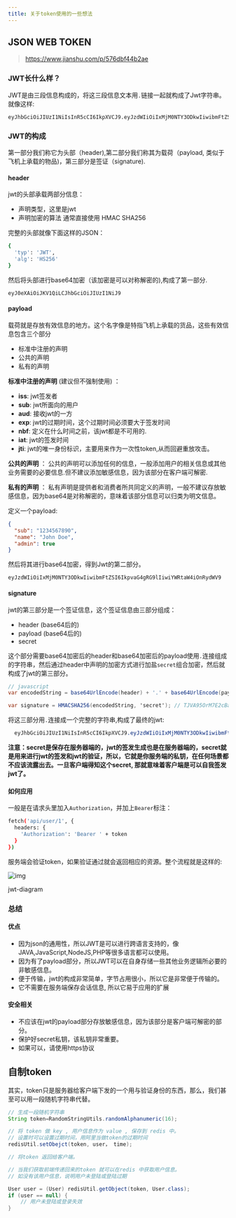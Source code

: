 ```yaml
---
title: 关于token使用的一些想法
---
```






## JSON WEB TOKEN

>  https://www.jianshu.com/p/576dbf44b2ae 



### JWT长什么样？

JWT是由三段信息构成的，将这三段信息文本用`.`链接一起就构成了Jwt字符串。就像这样:



```
eyJhbGciOiJIUzI1NiIsInR5cCI6IkpXVCJ9.eyJzdWIiOiIxMjM0NTY3ODkwIiwibmFtZSI6IkpvaG4gRG9lIiwiYWRtaW4iOnRydWV9.TJVA95OrM7E2cBab30RMHrHDcEfxjoYZgeFONFh7HgQ
```

### JWT的构成

第一部分我们称它为头部（header),第二部分我们称其为载荷（payload, 类似于飞机上承载的物品)，第三部分是签证（signature).
<!-- more -->

#### header

jwt的头部承载两部分信息：

- 声明类型，这里是jwt
- 声明加密的算法 通常直接使用 HMAC SHA256

完整的头部就像下面这样的JSON：



```bash
{
  'typ': 'JWT',
  'alg': 'HS256'
}
```

然后将头部进行base64加密（该加密是可以对称解密的),构成了第一部分.



```undefined
eyJ0eXAiOiJKV1QiLCJhbGciOiJIUzI1NiJ9
```

#### payload

载荷就是存放有效信息的地方。这个名字像是特指飞机上承载的货品，这些有效信息包含三个部分

- 标准中注册的声明
- 公共的声明
- 私有的声明

**标准中注册的声明** (建议但不强制使用) ：

-  **iss**: jwt签发者
-  **sub**: jwt所面向的用户
-  **aud**: 接收jwt的一方
-  **exp**: jwt的过期时间，这个过期时间必须要大于签发时间
-  **nbf**: 定义在什么时间之前，该jwt都是不可用的.
-  **iat**: jwt的签发时间
-  **jti**: jwt的唯一身份标识，主要用来作为一次性token,从而回避重放攻击。

**公共的声明** ：
 公共的声明可以添加任何的信息，一般添加用户的相关信息或其他业务需要的必要信息.但不建议添加敏感信息，因为该部分在客户端可解密.

**私有的声明** ：
 私有声明是提供者和消费者所共同定义的声明，一般不建议存放敏感信息，因为base64是对称解密的，意味着该部分信息可以归类为明文信息。

定义一个payload:



```json
{
  "sub": "1234567890",
  "name": "John Doe",
  "admin": true
}
```

然后将其进行base64加密，得到Jwt的第二部分。



```undefined
eyJzdWIiOiIxMjM0NTY3ODkwIiwibmFtZSI6IkpvaG4gRG9lIiwiYWRtaW4iOnRydWV9
```

#### signature

jwt的第三部分是一个签证信息，这个签证信息由三部分组成：

- header (base64后的)
- payload (base64后的)
- secret

这个部分需要base64加密后的header和base64加密后的payload使用`.`连接组成的字符串，然后通过header中声明的加密方式进行加盐`secret`组合加密，然后就构成了jwt的第三部分。



```csharp
// javascript
var encodedString = base64UrlEncode(header) + '.' + base64UrlEncode(payload);

var signature = HMACSHA256(encodedString, 'secret'); // TJVA95OrM7E2cBab30RMHrHDcEfxjoYZgeFONFh7HgQ
```

将这三部分用`.`连接成一个完整的字符串,构成了最终的jwt:



```css
  eyJhbGciOiJIUzI1NiIsInR5cCI6IkpXVCJ9.eyJzdWIiOiIxMjM0NTY3ODkwIiwibmFtZSI6IkpvaG4gRG9lIiwiYWRtaW4iOnRydWV9.TJVA95OrM7E2cBab30RMHrHDcEfxjoYZgeFONFh7HgQ
```

**注意：secret是保存在服务器端的，jwt的签发生成也是在服务器端的，secret就是用来进行jwt的签发和jwt的验证，所以，它就是你服务端的私钥，在任何场景都不应该流露出去。一旦客户端得知这个secret, 那就意味着客户端是可以自我签发jwt了。**

#### 如何应用

一般是在请求头里加入`Authorization`，并加上`Bearer`标注：



```bash
fetch('api/user/1', {
  headers: {
    'Authorization': 'Bearer ' + token
  }
})
```

服务端会验证token，如果验证通过就会返回相应的资源。整个流程就是这样的:

![img](https:////upload-images.jianshu.io/upload_images/1821058-2e28fe6c997a60c9.png?imageMogr2/auto-orient/strip|imageView2/2/w/1200/format/webp)

jwt-diagram

### 总结

#### 优点

- 因为json的通用性，所以JWT是可以进行跨语言支持的，像JAVA,JavaScript,NodeJS,PHP等很多语言都可以使用。
- 因为有了payload部分，所以JWT可以在自身存储一些其他业务逻辑所必要的非敏感信息。
- 便于传输，jwt的构成非常简单，字节占用很小，所以它是非常便于传输的。
- 它不需要在服务端保存会话信息, 所以它易于应用的扩展

#### 安全相关

- 不应该在jwt的payload部分存放敏感信息，因为该部分是客户端可解密的部分。
- 保护好secret私钥，该私钥非常重要。
- 如果可以，请使用https协议



## 自制token

其实，token只是服务器给客户端下发的一个用与验证身份的东西，那么，我们甚至可以用一段随机字符串代替。

```java
// 生成一段随机字符串
String token=RandomStringUtils.randomAlphanumeric(16);

// 将 token 做 key , 用户信息作为 value , 保存到 redis 中。
// 设置时可以设置过期时间，用阿里当做token的过期时间
redisUtil.setObejct(token, user， time);

// 将token 返回给客户端。

```

```java
// 当我们获取前端传递回来的token 就可以在redis 中获取用户信息。
// 如没有该用户信息，说明用户未登陆或登陆过期

User user = (User) redisUtil.getObject(token, User.class);
if (user == null) {
	// 用户未登陆或登录失效
}


```

